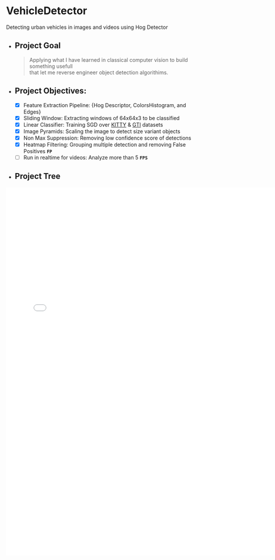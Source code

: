 # VehicleDetector
  Detecting urban vehicles in images and videos using Hog Detector

- ## Project Goal
    > Applying what I have learned in classical computer vision to build something usefull   
    > that let me reverse engineer object detection algorithims.   
 
- ## Project Objectives:
	- [x] Feature Extraction Pipeline: {Hog Descriptor, ColorsHistogram, and Edges}
	- [x] Sliding Window: Extracting windows of 64x64x3 to be classified
	- [x] Linear Classifier: Training SGD over [KITTY](http://www.cvlibs.net/datasets/kitti/) & [GTI](http://www.gti.ssr.upm.es/data/Vehicle_database.html)  datasets
	- [x] Image Pyramids: Scaling the image to detect size variant objects
	- [x]  Non Max Suppression: Removing low confidence score of detections
	- [x]  Heatmap Filtering: Grouping multiple detection and removing False Positives **`FP`**
	- [ ] Run in realtime for videos: Analyze more than 5 **`FPS`**
    
- ## Project Tree
<iframe  id="serviceFrameSend"
src="assets/project_tree.html"
width="750"  height="1000"  frameborder="0"
style="background-color: white; border-width: 0px;">

15 directories, 44 files     
* * *
- ## Project Setup and Requirements
  **`use python3.5`** or newer versions to install and run the package
  > $ git clone https://github.com/loaywael/VehicleDetector.git
  > $ pip3 install -r requirements.txt    
  >   
  alternatively install dependencies in virtualenv `recommended`
  > $ pip3 install virtualenv
  > $ python3 -m virtualenv venv
  > $ pip3 install -r requirements.txt
  >
  
- ## How to Use
   `HogModel` is excutable package can be run given command arguments
   supported arguments:
	- **`path`**: the image/video to be analyzed
	- **`threshold`** : heatmap reduces false positives and improves detection
	- **`limits`**: limits the sliding window to scan street level cars or no bool
   > cd ./src
   > python3 -m HogModel ../data/detection_data/test_data/test2.jpg 5 True
   >
	output should look like:
		<img src="/assets/test2_detected.png" alt="2 cars should be detected">

**`version`**: https://git-lfs.github.com/spec/v1   
**`oid`**: sha256:dbcf7a95d663d2cd7b9d38eb72f11cd29dc8bc71f94977cdaff445b83d118ad5   
**`size`**: 619   

